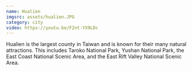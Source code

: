 ```yaml
---
name: Hualien
imgsrc: assets/hualien.JPG
category: city
video: https://youtu.be/F2nt-YX9LDc
---
```


Hualien is the largest county in Taiwan and is known for their many natural attractions. This includes Taroko National Park, Yushan National Park, the East Coast National Scenic Area, and the East Rift Valley National Scenic Area.
